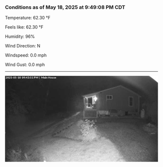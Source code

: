 ### Conditions as of May 18, 2025 at 9:49:08 PM CDT 

Temperature: 62.30 &deg;F

Feels like: 62.30 &deg;F

Humidity: 96%

Wind Direction: N

Windspeed: 0.0 mph

Wind Gust: 0.0 mph

---

<img src="./images/latest.jpeg"/>

